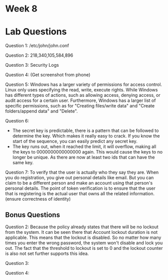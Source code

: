 # Week 8

# Lab Questions
Question 1: /etc/john/john.conf

Question 2: 218,340,105,584,896

Question 3: Security Logs

Question 4: (Get screenshot from phone)

Question 5: Windows has a larger variety of permissions for access control. Linux only uses specifying the read, write, execute rights. While Windows has different types of actions, such as allowing access, denying access, or audit access for a certain user. Furthermore, Windows has a larger list of specific permissions, such as for "Creating files/write data" and "Create folders/append data" and "Delete".

Question 6:
- The secret key is predictable, there is a pattern that can be followed to determine the key. Which makes it really easy to crack. If you know the start of the sequence, you can easily predict any secret key.
- The key runs out, when it reached the limit, it will overflow, making all the keys to 0000000000000000 again. This would cause the keys to no longer be unique. As there are now at least two ids that can have the same key.

Question 7: To verify that the user is actually who they say they are. When you do registration, you give out personal details like email. But you can claim to be a different person and make an account using that person's personal details. The point of token verification is to ensure that the user that is registering is the actual user that owns all the related information. (ensure correctness of identity)

## Bonus Questions
Question 2: Because the policy already states that there will be no lockout from the system. It can be seen there that Account lockout duration is not applicable. This means that the lockout is disabled. So no matter how many times you enter the wrong password, the system won't disable and lock you out. The fact that the threshold to lockout is set to 0 and the lockout counter is also not set further supports this idea.

Question 3: 

Question 4:
